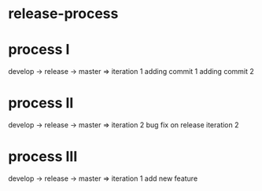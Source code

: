 # release-process

# process I
develop -> release -> master => iteration 1
adding commit 1
adding commit 2

# process II
develop -> release -> master => iteration 2
bug fix on release iteration 2


# process III
develop -> release -> master => iteration 1
add new feature
